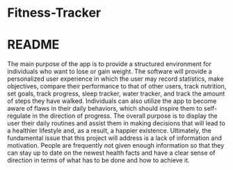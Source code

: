 # Fitness-Tracker

# README

The main purpose of the app is to provide a structured environment for individuals who want to lose or gain weight. The software will provide a personalized user experience in which the user may record statistics, make objectives, compare their performance to that of other users, track nutrition, set goals, track progress, sleep tracker, water tracker, and track the amount of steps they have walked. Individuals can also utilize the app to become aware of flaws in their daily behaviors, which should inspire them to self-regulate in the direction of progress. The overall purpose is to display the user their daily routines and assist them in making decisions that will lead to a healthier lifestyle and, as a result, a happier existence. Ultimately, the fundamental issue that this project will address is a lack of information and motivation. People are frequently not given enough information so that they can stay up to date on the newest health facts and have a clear sense of direction in terms of what has to be done and how to achieve it.
